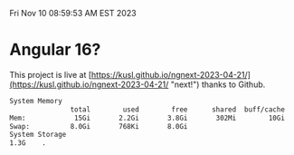 Fri Nov 10 08:59:53 AM EST 2023

# Angular 16?


This project is live at [https://kusl.github.io/ngnext-2023-04-21/](https://kusl.github.io/ngnext-2023-04-21/ "next!") thanks to Github.

```bash
System Memory
               total        used        free      shared  buff/cache   available
Mem:            15Gi       2.2Gi       3.8Gi       302Mi        10Gi        13Gi
Swap:          8.0Gi       768Ki       8.0Gi
System Storage
1.3G	.
```
```bash
